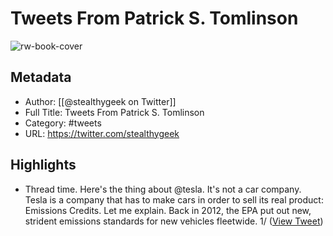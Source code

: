 # Tweets From Patrick S. Tomlinson

![rw-book-cover](https://pbs.twimg.com/profile_images/987742898543321089/yNRiq5y2.jpg)

## Metadata
- Author: [[@stealthygeek on Twitter]]
- Full Title: Tweets From Patrick S. Tomlinson
- Category: #tweets
- URL: https://twitter.com/stealthygeek

## Highlights
- Thread time. Here's the thing about @tesla. It's not a car company. Tesla is a company that has to make cars in order to sell its real product: Emissions Credits.
  Let me explain. Back in 2012, the EPA put out new, strident emissions standards for new vehicles fleetwide. 1/ ([View Tweet](https://twitter.com/stealthygeek/status/1596518142423232513))
